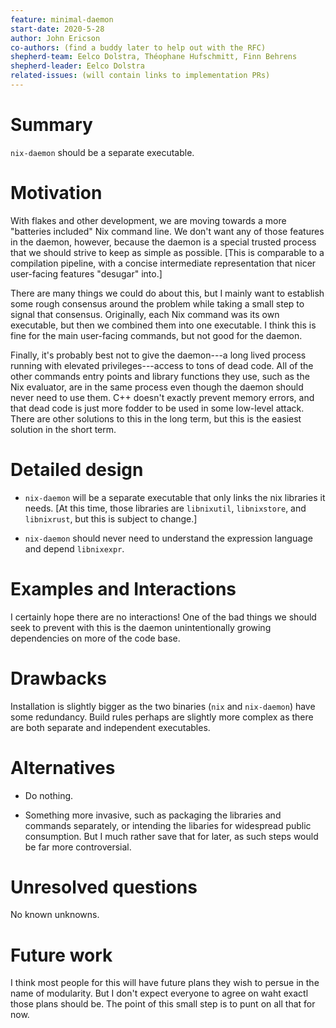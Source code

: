 ```yaml
---
feature: minimal-daemon
start-date: 2020-5-28
author: John Ericson
co-authors: (find a buddy later to help out with the RFC)
shepherd-team: Eelco Dolstra, Théophane Hufschmitt, Finn Behrens
shepherd-leader: Eelco Dolstra
related-issues: (will contain links to implementation PRs)
---
```


# Summary
[summary]: #summary

`nix-daemon` should be a separate executable.

# Motivation
[motivation]: #motivation

With flakes and other development, we are moving towards a more "batteries included" Nix command line.
We don't want any of those features in the daemon, however, because the daemon is a special trusted process that we should strive to keep as simple as possible.
\[This is comparable to a compilation pipeline, with a concise intermediate representation that nicer user-facing features "desugar" into.\]

There are many things we could do about this, but I mainly want to establish some rough consensus around the problem while taking a small step to signal that consensus.
Originally, each Nix command was its own executable, but then we combined them into one executable.
I think this is fine for the main user-facing commands, but not good for the daemon.

Finally, it's probably best not to give the daemon---a long lived process running with elevated privileges---access to tons of dead code.
All of the other commands entry points and library functions they use, such as the Nix evaluator, are in the same process even though the daemon should never need to use them.
C++ doesn't exactly prevent memory errors, and that dead code is just more fodder to be used in some low-level attack.
There are other solutions to this in the long term, but this is the easiest solution in the short term.

# Detailed design
[design]: #detailed-design

- `nix-daemon` will be a separate executable that only links the nix libraries it needs.
  \[At this time, those libraries are `libnixutil`, `libnixstore`, and `libnixrust`, but this is subject to change.\]

- `nix-daemon` should never need to understand the expression language and depend  `libnixexpr`.

# Examples and Interactions
[examples-and-interactions]: #examples-and-interactions

I certainly hope there are no interactions!
One of the bad things we should seek to prevent with this is the daemon unintentionally growing dependencies on more of the code base.

# Drawbacks
[drawbacks]: #drawbacks

Installation is slightly bigger as the two binaries (`nix` and `nix-daemon`) have some redundancy.
Build rules perhaps are slightly more complex as there are both separate and independent executables.

# Alternatives
[alternatives]: #alternatives

 - Do nothing.

 - Something more invasive, such as packaging the libraries and commands separately, or intending the libaries for widespread public consumption.
   But I much rather save that for later, as such steps would be far more controversial.

# Unresolved questions
[unresolved]: #unresolved-questions

No known unknowns.

# Future work
[future]: #future-work

I think most people for this will have future plans they wish to persue in the name of modularity.
But I don't expect everyone to agree on waht exactl those plans should be.
The point of this small step is to punt on all that for now.
